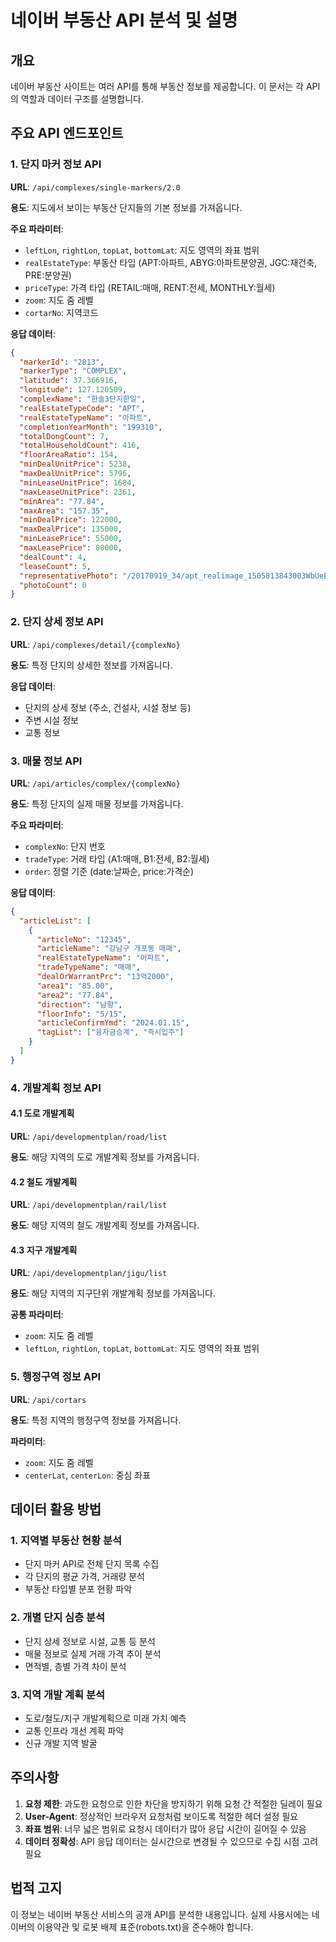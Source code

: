 # 네이버 부동산 API 분석 및 설명

## 개요
네이버 부동산 사이트는 여러 API를 통해 부동산 정보를 제공합니다. 이 문서는 각 API의 역할과 데이터 구조를 설명합니다.

## 주요 API 엔드포인트

### 1. 단지 마커 정보 API
**URL**: `/api/complexes/single-markers/2.0`

**용도**: 지도에서 보이는 부동산 단지들의 기본 정보를 가져옵니다.

**주요 파라미터**:
- `leftLon`, `rightLon`, `topLat`, `bottomLat`: 지도 영역의 좌표 범위
- `realEstateType`: 부동산 타입 (APT:아파트, ABYG:아파트분양권, JGC:재건축, PRE:분양권)
- `priceType`: 가격 타입 (RETAIL:매매, RENT:전세, MONTHLY:월세)
- `zoom`: 지도 줌 레벨
- `cortarNo`: 지역코드

**응답 데이터**:
```json
{
  "markerId": "2813",
  "markerType": "COMPLEX", 
  "latitude": 37.366916,
  "longitude": 127.120509,
  "complexName": "한솔3단지한일",
  "realEstateTypeCode": "APT",
  "realEstateTypeName": "아파트",
  "completionYearMonth": "199310",
  "totalDongCount": 7,
  "totalHouseholdCount": 416,
  "floorAreaRatio": 154,
  "minDealUnitPrice": 5238,
  "maxDealUnitPrice": 5796,
  "minLeaseUnitPrice": 1684,
  "maxLeaseUnitPrice": 2361,
  "minArea": "77.84",
  "maxArea": "157.35",
  "minDealPrice": 122000,
  "maxDealPrice": 135000,
  "minLeasePrice": 55000,
  "maxLeasePrice": 80000,
  "dealCount": 4,
  "leaseCount": 5,
  "representativePhoto": "/20170919_34/apt_realimage_1505813843003WbUeE_JPEG/8447a4aef2e5a644b9c59508bdcc2feb.jpg",
  "photoCount": 0
}
```

### 2. 단지 상세 정보 API
**URL**: `/api/complexes/detail/{complexNo}`

**용도**: 특정 단지의 상세한 정보를 가져옵니다.

**응답 데이터**:
- 단지의 상세 정보 (주소, 건설사, 시설 정보 등)
- 주변 시설 정보
- 교통 정보

### 3. 매물 정보 API
**URL**: `/api/articles/complex/{complexNo}`

**용도**: 특정 단지의 실제 매물 정보를 가져옵니다.

**주요 파라미터**:
- `complexNo`: 단지 번호
- `tradeType`: 거래 타입 (A1:매매, B1:전세, B2:월세)
- `order`: 정렬 기준 (date:날짜순, price:가격순)

**응답 데이터**:
```json
{
  "articleList": [
    {
      "articleNo": "12345",
      "articleName": "강남구 개포동 매매",
      "realEstateTypeName": "아파트",
      "tradeTypeName": "매매",
      "dealOrWarrantPrc": "13억2000",
      "area1": "85.00",
      "area2": "77.84", 
      "direction": "남향",
      "floorInfo": "5/15",
      "articleConfirmYmd": "2024.01.15",
      "tagList": ["융자금승계", "즉시입주"]
    }
  ]
}
```

### 4. 개발계획 정보 API

#### 4.1 도로 개발계획
**URL**: `/api/developmentplan/road/list`

**용도**: 해당 지역의 도로 개발계획 정보를 가져옵니다.

#### 4.2 철도 개발계획  
**URL**: `/api/developmentplan/rail/list`

**용도**: 해당 지역의 철도 개발계획 정보를 가져옵니다.

#### 4.3 지구 개발계획
**URL**: `/api/developmentplan/jigu/list`

**용도**: 해당 지역의 지구단위 개발계획 정보를 가져옵니다.

**공통 파라미터**:
- `zoom`: 지도 줌 레벨
- `leftLon`, `rightLon`, `topLat`, `bottomLat`: 지도 영역의 좌표 범위

### 5. 행정구역 정보 API
**URL**: `/api/cortars`

**용도**: 특정 지역의 행정구역 정보를 가져옵니다.

**파라미터**:
- `zoom`: 지도 줌 레벨
- `centerLat`, `centerLon`: 중심 좌표

## 데이터 활용 방법

### 1. 지역별 부동산 현황 분석
- 단지 마커 API로 전체 단지 목록 수집
- 각 단지의 평균 가격, 거래량 분석
- 부동산 타입별 분포 현황 파악

### 2. 개별 단지 심층 분석  
- 단지 상세 정보로 시설, 교통 등 분석
- 매물 정보로 실제 거래 가격 추이 분석
- 면적별, 층별 가격 차이 분석

### 3. 지역 개발 계획 분석
- 도로/철도/지구 개발계획으로 미래 가치 예측
- 교통 인프라 개선 계획 파악
- 신규 개발 지역 발굴

## 주의사항

1. **요청 제한**: 과도한 요청으로 인한 차단을 방지하기 위해 요청 간 적절한 딜레이 필요
2. **User-Agent**: 정상적인 브라우저 요청처럼 보이도록 적절한 헤더 설정 필요  
3. **좌표 범위**: 너무 넓은 범위로 요청시 데이터가 많아 응답 시간이 길어질 수 있음
4. **데이터 정확성**: API 응답 데이터는 실시간으로 변경될 수 있으므로 수집 시점 고려 필요

## 법적 고지

이 정보는 네이버 부동산 서비스의 공개 API를 분석한 내용입니다. 실제 사용시에는 네이버의 이용약관 및 로봇 배제 표준(robots.txt)을 준수해야 합니다.
